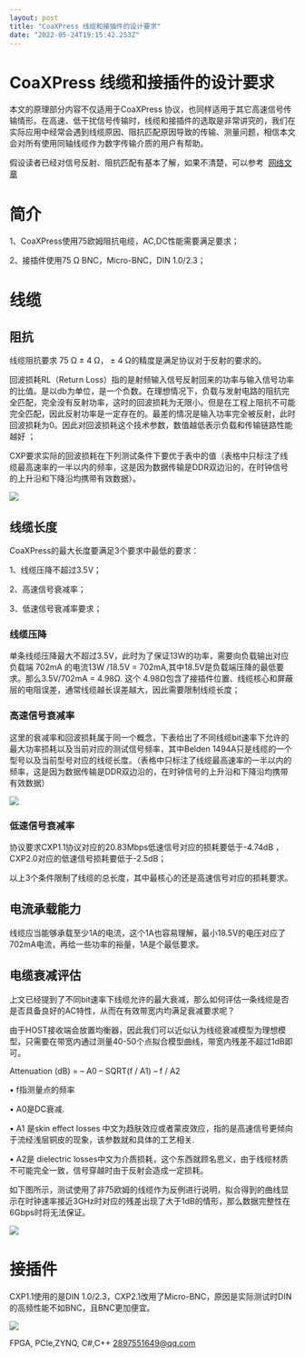 ```yaml
---
layout: post
title: "CoaXPress 线缆和接插件的设计要求"
date: "2022-05-24T19:15:42.253Z"
---
```

CoaXPress 线缆和接插件的设计要求
=====================

本文的原理部分内容不仅适用于CoaXPress 协议，也同样适用于其它高速信号传输情形。在高速、低干扰信号传输时，线缆和接插件的选取是非常讲究的，我们在实际应用中经常会遇到线缆原因、阻抗匹配原因导致的传输、测量问题，相信本文会对所有使用同轴线缆作为数字传输介质的用户有帮助。

假设读者已经对信号反射、阻抗匹配有基本了解，如果不清楚，可以参考  [网络文章](https://blog.csdn.net/SCzeidan/article/details/122560569)

简介
==

1、CoaXPress使用75欧姆阻抗电缆，AC,DC性能需要满足要求；

2、接插件使用75 Ω BNC，Micro-BNC，DIN 1.0/2.3；

线缆
==

阻抗
--

线缆阻抗要求 75 Ω ± 4 Ω， ± 4 Ω的精度是满足协议对于反射的要求的。

回波损耗RL（Return Loss）指的是射频输入信号反射回来的功率与输入信号功率的比值。是以db为单位，是一个负数。在理想情况下，负载与发射电路的阻抗完全匹配，完全没有反射功率，这时的回波损耗为无限小。但是在工程上阻抗不可能完全匹配，因此反射功率是一定存在的。最差的情况是输入功率完全被反射，此时回波损耗为0。因此对回波损耗这个技术参数，数值越低表示负载和传输链路性能越好 ；

CXP要求实际的回波损耗在下列测试条件下要优于表中的值（表格中只标注了线缆最高速率的一半以内的频率，这是因为数据传输是DDR双边沿的，在时钟信号的上升沿和下降沿均携带有效数据）。

![](https://img2022.cnblogs.com/blog/2747207/202205/2747207-20220524150325199-476731624.png)

线缆长度
----

CoaXPress的最大长度要满足3个要求中最低的要求：

1、线缆压降不超过3.5V；

2、高速信号衰减率；

3、低速信号衰减率要求；

### 线缆压降

单条线缆压降最大不超过3.5V，此时为了保证13W的功率，需要向负载输出对应负载端 702mA 的电流13W /18.5V = 702mA,其中18.5V是负载端压降的最低要求。那么3.5V/702mA = 4.98Ω. 这个 4.98Ω包含了接插件位置、线缆核心和屏蔽层的电阻误差，通常线缆越长误差越大，因此需要限制线缆长度；

### 高速信号衰减率

这里的衰减率和回波损耗属于同一个概念，下表给出了不同线缆bit速率下允许的最大功率损耗以及当前对应的测试信号频率，其中Belden 1494A只是线缆的一个型号以及当前型号对应的线缆长度。（表格中只标注了线缆最高速率的一半以内的频率，这是因为数据传输是DDR双边沿的，在时钟信号的上升沿和下降沿均携带有效数据）

![](https://img2022.cnblogs.com/blog/2747207/202205/2747207-20220524155631206-394356429.png)

### 低速信号衰减率

协议要求CXP1.1协议对应的20.83Mbps低速信号对应的损耗要低于-4.74dB ，CXP2.0对应的低速信号损耗要低于-2.5dB；

以上3个条件限制了线缆的总长度，其中最核心的还是高速信号对应的损耗要求。

电流承载能力
------

线缆应当能够承载至少1A的电流，这个1A也容易理解，最小18.5V的电压对应了702mA电流，再给一些功率的裕量，1A是个最低要求。

电缆衰减评估
------

上文已经提到了不同bit速率下线缆允许的最大衰减，那么如何评估一条线缆是否是否具备良好的AC特性，从而在有效带宽内均满足衰减要求呢？

由于HOST接收端会放置均衡器，因此我们可以近似认为线缆衰减模型为理想模型，只需要在带宽内通过测量40-50个点拟合模型曲线，带宽内残差不超过1dB即可。

Attenuation (dB) = – A0 – SQRT(f / A1) – f / A2

• f指测量点的频率

• A0是DC衰减.

• A1 是skin effect losses 中文为趋肤效应或者蒙皮效应，指的是高速信号更倾向于流经浅层铜皮的现象，该参数就和具体的工艺相关.

• A2是 dielectric losses中文为介质损耗，这个东西就顾名思义，由于线缆材质不可能完全一致，信号穿越时由于反射会造成一定损耗。

如下图所示，测试使用了非75欧姆的线缆作为反例进行说明，拟合得到的曲线显示在时钟速率接近3GHz时对应的残差出现了大于1dB的情形，那么数据完整性在6Gbps时将无法保证。

![](https://img2022.cnblogs.com/blog/2747207/202205/2747207-20220524215039009-1321807716.png)

接插件
===

CXP1.1使用的是DIN 1.0/2.3，CXP2.1改用了Micro-BNC，原因是实际测试时DIN的高频性能不如BNC，且BNC更加便宜。

![](https://img2022.cnblogs.com/blog/2747207/202205/2747207-20220524220522998-1623821267.png)

FPGA, PCIe,ZYNQ, C#,C++ 2897551649@qq.com